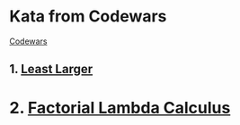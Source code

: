 # Kata from Codewars
[Codewars](https://www.codewars.com/kata/search/?q=&beta=false)

## 1. [Least Larger](https://www.codewars.com/kata/5f8341f6d030dc002a69d7e4)
# 2. [Factorial Lambda Calculus](https://www.codewars.com/kata/61e2f2cded0d77001693ad0b)